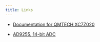 ```yaml
---
title: Links
---
```


 - [Documentation for QMTECH XC7Z020](https://github.com/ChinaQMTECH/QMTECH_XC7Z020_STARTER_KIT_V01)

 - [AD9255, 14-bit ADC](https://www.analog.com/en/products/ad9255.html)
